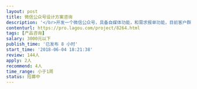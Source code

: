 ```yaml
---                
layout: post       
title: 微信公众号设计方案咨询           
description: '</br>开发一个微信公众号，具备自媒体功能，和需求报单功能，目前客户群体明确，但是如何做好微信公众号的布局，如何很好的达到宣传效果，如何实现客户填报需求，特此聘请有经验的产品经理梳理策划解决方案。</br>要求：1、对开发和运营微信公众号有经验者；</br>          2、地点北京，为提高沟通效果，面谈；</br>          3、具体咨询费用见面前协商；</br>          4、请谨慎投标，恭候实力强的大咖；</br>'     
contenturl: https://pro.lagou.com/project/8264.html      
tags: [产品咨询]            
salary: 3000元以下          
publish_time: '已发布 8 小时'         
start_time: '2018-06-04 18:21:38'           
review: 144人                   
apply: 2人                   
recommend: 4人                   
time_range: 小于1周              
status: 招募中                  
---                 
```

